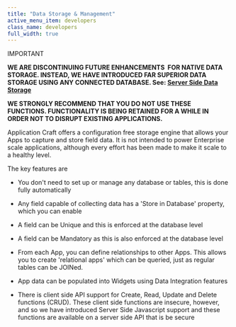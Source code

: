 ```yaml
---
title: "Data Storage & Management"
active_menu_item: developers
class_name: developers
full_width: true
---
```



IMPORTANT

**WE ARE DISCONTINUING FUTURE ENHANCEMENTS  FOR NATIVE DATA STORAGE. INSTEAD, WE HAVE INTRODUCED FAR SUPERIOR DATA STORAGE USING ANY CONNECTED DATABASE. See: [Server Side Data Storage](../../data-storage/server-side-data-storage/)**

**WE STRONGLY RECOMMEND THAT YOU DO NOT USE THESE FUNCTIONS. FUNCTIONALITY IS BEING RETAINED FOR A WHILE IN ORDER NOT TO DISRUPT EXISTING APPLICATIONS.**

Application Craft offers a configuration free storage engine that allows your Apps to capture and store field data. It is not intended to power Enterprise scale applications, although every effort has been made to make it scale to a healthy level.

The key features are

 - You don't need to set up or manage any database or tables, this is done fully automatically

 - Any field capable of collecting data has a 'Store in Database' property, which you can enable

 - A field can be Unique and this is enforced at the database level

 - A field can be Mandatory as this is also enforced at the database level

 - From each App, you can define relationships to other Apps. This allows you to create 'relational apps' which can be queried, just as regular tables can be JOINed.

 - App data can be populated into Widgets using Data Integration features

 - There is client side API support for Create, Read, Update and Delete functions (CRUD). These client side functions are insecure, however, and so we have introduced Server Side Javascript support and these functions are available on a server side API that is be secure


